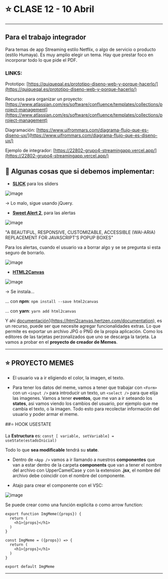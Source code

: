 # :star: CLASE 12 - 10 Abril

---

## Para el trabajo integrador

Para temas de app Streaming estilo Netflix, o algo de servicio o producto (estilo Humaya). Es muy amplio elegir un tema. Hay que prestar foco en incorporar todo lo que pide el PDF.

### LINKS:

Prototipo: [https://quiqueqal.es/prototipo-diseno-web-y-porque-hacerlo/](https://quiqueqal.es/prototipo-diseno-web-y-porque-hacerlo/)

Recursos para organizar un proyecto: [https://www.atlassian.com/es/software/confluence/templates/collections/project-management](https://www.atlassian.com/es/software/confluence/templates/collections/project-management)

Diagramación: [https://www.uifrommars.com/diagrama-flujo-que-es-diseno-ux/](https://www.uifrommars.com/diagrama-flujo-que-es-diseno-ux/)

Ejemplo de integrador: [https://22802-grupo4-streamingapp.vercel.app/](https://22802-grupo4-streamingapp.vercel.app/)

## :stars: Algunas cosas que si debemos implementar:

- [**SLICK**](https://kenwheeler.github.io/slick/) para los sliders

![image](https://user-images.githubusercontent.com/72580574/231538180-90327815-5924-443f-8cf4-a69034b22616.png)

-> Lo malo, sigue usando jQuery.


- [**Sweet Alert 2**](https://sweetalert2.github.io/), para las alertas

![image](https://user-images.githubusercontent.com/72580574/231537425-6d6a7ca1-1f99-4abc-a72e-8647a5258c1c.png)

"A BEAUTIFUL, RESPONSIVE, CUSTOMIZABLE, ACCESSIBLE (WAI-ARIA) REPLACEMENT FOR JAVASCRIPT'S POPUP BOXES"

Para los alertas, cuando el usuario va a borrar algo y se se pregunta si esta seguro de borrarlo.

![image](https://user-images.githubusercontent.com/72580574/231537844-8d9f8046-6109-4809-89a1-7636c3933c5f.png)



- [**HTML2Canvas**](https://html2canvas.hertzen.com/)

![image](https://user-images.githubusercontent.com/72580574/231536524-6573b858-6866-4c74-9fd3-3069736291c2.png)


-> Se instala...

... con **npm**: `npm install --save html2canvas`

... con **yarn**: `yarn add html2canvas`


Y ahi [documentación]([)](https://html2canvas.hertzen.com/documentation), es un recurso, puede ser que necesite agregar funcionalidades extras. Lo que permite es exportar un archivo JPG o PNG de la propia aplicación. Como los editores de las tarjetas perzonalizados que uno se descarga la tarjeta. La vamos a probar en el **proyecto de creador de Memes**.


---

## :star: PROYECTO MEMES

- El usuario va a ir eligiendo el color, la imagen, el texto.

- Para tener los datos del meme, vamos a  tener que trabajar con `<Form>` con un `<input />` para introducir un texto, un `<select />` para que elija las imagenes. Vamos a tener **eventos**, que me van a ir seteando los **states**, asi vamos viendo los cambios del usuario, por ejemplo que me cambia el texto, o la imagen. Todo esto para recolectar información del usuario y poder armar el meme.

##:star: HOOK USESTATE

La **Estructura** es: `const [ variable, setVariable] = useState(estadoInicial)`

Todo lo que **sea modificable** tendrá su **state**.

- Dentro de `<App />` vamos a ir llamando a nuestros **componentes** que van a estar dentro de la carpeta **components** que van a tener el nombre del archivo con UpperCamelCase y con la extension **.jsx**, el nombre del archivo debe coincidir con el nombre del componente.


- Atajo para crear el componente con el VSC:

![image](https://user-images.githubusercontent.com/72580574/231541733-f3e49f69-bbcf-435c-927f-b50120c8c3be.png)


Se puede crear como una función explicita o como arrow function:

```JSX
export function ImgMeme({props}) {
  return (
    <h1>{props}</h1>
  )
}
```

```JSX
const ImgMeme = ({props}) => {
  return (
    <h1>{props}</h1>
  )
}

export default ImgMeme
```

---
